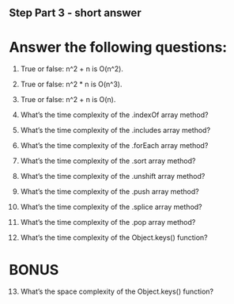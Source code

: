## Step Part 3 - short answer

# Answer the following questions:

1. True or false: n^2 + n is O(n^2).

2. True or false: n^2 * n is O(n^3).

3. True or false: n^2 + n is O(n).

4. What’s the time complexity of the .indexOf array method?

5. What’s the time complexity of the .includes array method?

6. What’s the time complexity of the .forEach array method?

7. What’s the time complexity of the .sort array method?

8. What’s the time complexity of the .unshift array method?

9. What’s the time complexity of the .push array method?

10. What’s the time complexity of the .splice array method?

11. What’s the time complexity of the .pop array method?

12. What’s the time complexity of the Object.keys() function?


# BONUS

13. What’s the space complexity of the Object.keys() function?
